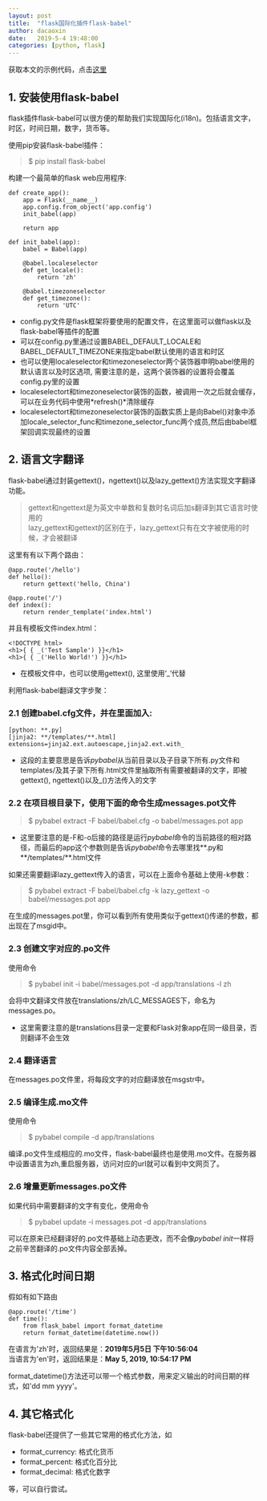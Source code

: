 ```yaml
---
layout: post
title:  "flask国际化插件flask-babel"
author: dacaoxin
date:   2019-5-4 19:48:00
categories: [python, flask]
---
```


获取本文的示例代码，点击[这里](https://github.com/caoxin1988/flask_demo/tree/master/babel)

## 1. 安装使用flask-babel

flask插件flask-babel可以很方便的帮助我们实现国际化(i18n)。包括语言文字，时区，时间日期，数字，货币等。

使用pip安装flask-babel插件：

> $ pip install flask-babel

构建一个最简单的flask web应用程序:

```
def create_app():
    app = Flask(__name__)
    app.config.from_object('app.config')
    init_babel(app)

    return app

def init_babel(app):
    babel = Babel(app)

    @babel.localeselector
    def get_locale():
        return 'zh'

    @babel.timezoneselector
    def get_timezone():
        return 'UTC'
```
* config.py文件是flask框架将要使用的配置文件，在这里面可以做flask以及flask-babel等插件的配置
* 可以在config.py里通过设置BABEL_DEFAULT_LOCALE和BABEL_DEFAULT_TIMEZONE来指定babel默认使用的语言和时区
* 也可以使用localeselector和timezoneselector两个装饰器申明babel使用的默认语言以及时区选项, 需要注意的是，这两个装饰器的设置将会覆盖config.py里的设置
* localeselectort和timezoneselector装饰的函数，被调用一次之后就会缓存，可以在业务代码中使用*refresh()*清除缓存
* localeselectort和timezoneselector装饰的函数实质上是向Babel()对象中添加locale_selector_func和timezone_selector_func两个成员,然后由babel框架回调实现最终的设置

## 2. 语言文字翻译

flask-babel通过封装gettext()，ngettext()以及lazy_gettext()方法实现文字翻译功能。

> gettext和ngettext是为英文中单数和复数时名词后加s翻译到其它语言时使用的  
> lazy_gettext和gettext的区别在于，lazy_gettext只有在文字被使用的时候，才会被翻译

这里有有以下两个路由：

```
@app.route('/hello')
def hello():
    return gettext('hello, China')

@app.route('/')
def index():
    return render_template('index.html')
```

并且有模板文件index.html：

```
<!DOCTYPE html>
<h1>{ { _('Test Sample') }}</h1>
<h1>{ { _('Hello World!') }}</h1>
```

* 在模板文件中，也可以使用gettext(), 这里使用‘_’代替

利用flask-babel翻译文字步聚：

### 2.1 创建babel.cfg文件，并在里面加入:

```
[python: **.py]
[jinja2: **/templates/**.html]
extensions=jinja2.ext.autoescape,jinja2.ext.with_
```

* 这段的主要意思是告诉*pybabel*从当前目录以及子目录下所有\.py文件和templates/及其子录下所有.html文件里抽取所有需要被翻译的文字，即被gettext(), ngettext()以及_()方法传入的文字

### 2.2 在项目根目录下，使用下面的命令生成messages.pot文件

> $ pybabel extract -F babel/babel.cfg -o babel/messages.pot app

* 这里要注意的是-F和-o后接的路径是运行*pybabel*命令的当前路径的相对路径，而最后的app这个参数则是告诉*pybabel*命令去哪里找\*\*.py和\*\*/templates/\*\*.html文件

如果还需要翻译lazy_gettext传入的语言，可以在上面命令基础上使用-k参数：

> $ pybabel extract -F babel/babel.cfg -k lazy_gettext -o babel/messages.pot app

在生成的messages.pot里，你可以看到所有使用类似于gettext()传递的参数，都出现在了msgid中。

### 2.3 创建文字对应的.po文件

使用命令

> $ pybabel init -i babel/messages.pot -d app/translations -l zh

会将中文翻译文件放在translations/zh/LC_MESSAGES下，命名为messages.po。

* 这里需要注意的是translations目录一定要和Flask对象app在同一级目录，否则翻译不会生效

### 2.4 翻译语言

在messages.po文件里，将每段文字的对应翻译放在msgstr中。

### 2.5 编译生成.mo文件

使用命令

> $ pybabel compile -d app/translations

编译.po文件生成相应的.mo文件，flask-babel最终也是使用.mo文件。在服务器中设置语言为zh,重启服务器，访问对应的url就可以看到中文网页了。

### 2.6 增量更新messages.po文件

如果代码中需要翻译的文字有变化，使用命令

> $ pybabel update -i messages.pot -d app/translations

可以在原来已经翻译好的.po文件基础上动态更改，而不会像*pybabel init*一样将之前辛苦翻译的.po文件内容全部丢掉。

## 3. 格式化时间日期

假如有如下路由

```
@app.route('/time')
def time():
    from flask_babel import format_datetime
    return format_datetime(datetime.now())
```

在语言为'zh'时，返回结果是：**2019年5月5日 下午10:56:04**  
当语言为'en'时，返回结果是：**May 5, 2019, 10:54:17 PM**

format_datetime()方法还可以带一个格式参数，用来定义输出的时间日期的样式，如'dd mm yyyy'。

## 4. 其它格式化

flask-babel还提供了一些其它常用的格式化方法，如

* format_currency: 格式化货币
* format_percent: 格式化百分比
* format_decimal: 格式化数字

等，可以自行尝试。
